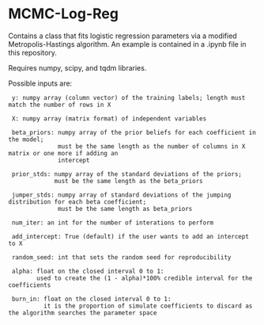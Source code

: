 # MCMC-Log-Reg
Contains a class that fits logistic regression parameters via a modified Metropolis-Hastings algorithm. An example is contained in a .ipynb file in this repository.

Requires numpy, scipy, and tqdm libraries.

Possible inputs are:
    
     y: numpy array (column vector) of the training labels; length must match the number of rows in X
    
     X: numpy array (matrix format) of independent variables
    
     beta_priors: numpy array of the prior beliefs for each coefficient in the model;
                  must be the same length as the number of columns in X matrix or one more if adding an
                  intercept
    
     prior_stds: numpy array of the standard deviations of the priors;
                 must be the same length as the beta_priors
    
     jumper_stds: numpy array of standard deviations of the jumping distribution for each beta coefficient;
                  must be the same length as beta_priors
    
     num_iter: an int for the number of interations to perform
    
     add_intercept: True (default) if the user wants to add an intercept to X
    
     random_seed: int that sets the random seed for reproducibility
    
     alpha: float on the closed interval 0 to 1:
            used to create the (1 - alpha)*100% credible interval for the coefficients
    
     burn_in: float on the closed interval 0 to 1:
              it is the proportion of simulate coefficients to discard as the algorithm searches the parameter space
    
